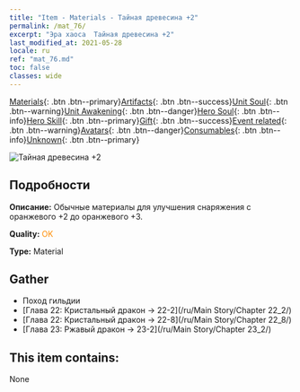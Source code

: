 ```yaml
---
title: "Item - Materials - Тайная древесина +2"
permalink: /mat_76/
excerpt: "Эра хаоса  Тайная древесина +2"
last_modified_at: 2021-05-28
locale: ru
ref: "mat_76.md"
toc: false
classes: wide
---
```

 [Materials](/ItemsRU/){: .btn .btn--primary}[Artifacts](/ItemsRU/Artifacts/){: .btn .btn--success}[Unit Soul](/ItemsRU/UnitSoul/){: .btn .btn--warning}[Unit Awakening](/ItemsRU/UnitAwakening/){: .btn .btn--danger}[Hero Soul](/ItemsRU/HeroSoul/){: .btn .btn--info}[Hero Skill](/ItemsRU/HeroSkill/){: .btn .btn--primary}[Gift](/ItemsRU/Gift/){: .btn .btn--success}[Event related](/ItemsRU/Events/){: .btn .btn--warning}[Avatars](/ItemsRU/Avatars/){: .btn .btn--danger}[Consumables](/ItemsRU/Consumables/){: .btn .btn--info}[Unknown](/ItemsRU/Unknown/){: .btn .btn--primary}

 ![Тайная древесина +2](/images/t/i_cailiao_mucai3.png)

## Подробности
 **Описание:** Обычные материалы для улучшения снаряжения c оранжевого +2 до оранжевого +3.

 **Quality:** <span style="color: #FF8C00">OK</span>

 **Type:** Material

## Gather

*    Поход гильдии 
*    [Глава 22: Кристальный дракон -> 22-2](/ru/Main Story/Chapter 22_2/) 
*    [Глава 22: Кристальный дракон -> 22-8](/ru/Main Story/Chapter 22_8/) 
*    [Глава 23: Ржавый дракон -> 23-2](/ru/Main Story/Chapter 23_2/) 

## This item contains:

  None

